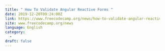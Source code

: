 ```yaml
---
title: " How To Validate Angular Reactive Forms "
date: 2019-12-20T09:24:00Z
link: https://www.freecodecamp.org/news/how-to-validate-angular-reactive-forms/?utm_medium=RSS&utm_source=news.12bit.vn
site: www.freecodecamp.org/news
language: English
category:
  -   
draft: false
---
```

